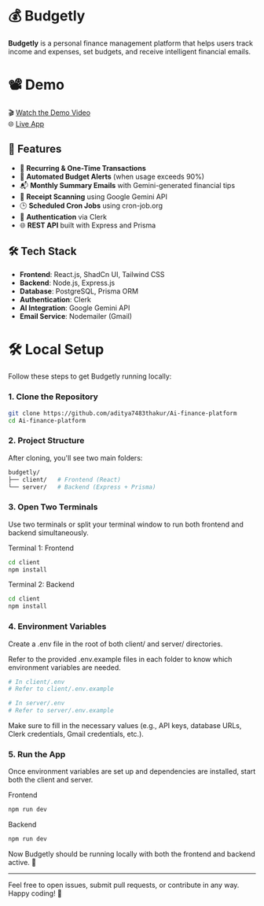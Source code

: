 # 💰 Budgetly

**Budgetly** is a personal finance management platform that helps users track income and expenses, set budgets, and receive intelligent financial emails.

# 📽️ Demo

🎬 [Watch the Demo Video](https://drive.google.com/file/d/1AF_H0IvMDtSZxccpNHYtL9AQp4QvGEoK/view?usp=sharing)  
🌐 [Live App](https://budgetly-sandy.vercel.app/)

## 🚀 Features

- 📅 **Recurring & One-Time Transactions**
- 🔔 **Automated Budget Alerts** (when usage exceeds 90%)
- 📬 **Monthly Summary Emails** with Gemini-generated financial tips
- 📸 **Receipt Scanning** using Google Gemini API
- 🕒 **Scheduled Cron Jobs** using cron-job.org
- 🔐 **Authentication** via Clerk
- 🌐 **REST API** built with Express and Prisma

## 🛠️ Tech Stack

- **Frontend**: React.js, ShadCn UI, Tailwind CSS
- **Backend**: Node.js, Express.js
- **Database**: PostgreSQL, Prisma ORM
- **Authentication**: Clerk
- **AI Integration**: Google Gemini API
- **Email Service**: Nodemailer (Gmail)

# 🛠️ Local Setup

Follow these steps to get Budgetly running locally:

### 1. Clone the Repository

```bash
git clone https://github.com/aditya7483thakur/Ai-finance-platform
cd Ai-finance-platform
```

### 2. Project Structure
After cloning, you'll see two main folders:

```bash
budgetly/
├── client/   # Frontend (React)
└── server/   # Backend (Express + Prisma)
```

### 3. Open Two Terminals
Use two terminals or split your terminal window to run both frontend and backend simultaneously.

Terminal 1: Frontend
```bash
cd client
npm install
```
Terminal 2: Backend
```bash
cd client
npm install
```

### 4. Environment Variables
Create a .env file in the root of both client/ and server/ directories.

Refer to the provided .env.example files in each folder to know which environment variables are needed.


```bash
# In client/.env
# Refer to client/.env.example

# In server/.env
# Refer to server/.env.example
```
Make sure to fill in the necessary values (e.g., API keys, database URLs, Clerk credentials, Gmail credentials, etc.).

### 5. Run the App
Once environment variables are set up and dependencies are installed, start both the client and server.

Frontend
```bash
npm run dev
```
Backend
```bash
npm run dev
```
Now Budgetly should be running locally with both the frontend and backend active. 🎉


---
Feel free to open issues, submit pull requests, or contribute in any way. Happy coding! 🚀
